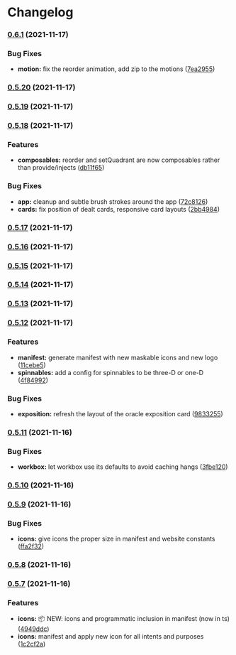 # Changelog
### [0.6.1](https://github.com/krry/nameless.quest/compare/v0.5.20...v0.6.1) (2021-11-17)


### Bug Fixes

* **motion:** fix the reorder animation, add zip to the motions ([7ea2955](https://github.com/krry/nameless.quest/commit/7ea29556436b37dc373608233d7bf64ebcae50cd))

### [0.5.20](https://github.com/krry/nameless.quest/compare/v0.5.19...v0.5.20) (2021-11-17)

### [0.5.19](https://github.com/krry/nameless.quest/compare/v0.5.18...v0.5.19) (2021-11-17)

### [0.5.18](https://github.com/krry/nameless.quest/compare/v0.5.17...v0.5.18) (2021-11-17)

### Features

- **composables:** reorder and setQuadrant are now composables rather than provide/injects ([db11f65](https://github.com/krry/nameless.quest/commit/db11f657153ec310758e39e505475ec7be25840b))

### Bug Fixes

- **app:** cleanup and subtle brush strokes around the app ([72c8126](https://github.com/krry/nameless.quest/commit/72c8126c2246888098d85ea956e39a6ee827973f))
- **cards:** fix position of dealt cards, responsive card layouts ([2bb4984](https://github.com/krry/nameless.quest/commit/2bb49846682be7752948e88894ad73fa4ba10783))

### [0.5.17](https://github.com/krry/nameless.quest/compare/v0.5.16...v0.5.17) (2021-11-17)

### [0.5.16](https://github.com/krry/nameless.quest/compare/v0.5.15...v0.5.16) (2021-11-17)

### [0.5.15](https://github.com/krry/nameless.quest/compare/v0.5.14...v0.5.15) (2021-11-17)

### [0.5.14](https://github.com/krry/nameless.quest/compare/v0.5.13...v0.5.14) (2021-11-17)

### [0.5.13](https://github.com/krry/nameless.quest/compare/v0.5.12...v0.5.13) (2021-11-17)

### [0.5.12](https://github.com/krry/nameless.quest/compare/v0.5.11...v0.5.12) (2021-11-17)

### Features

- **manifest:** generate manifest with new maskable icons and new logo ([11cebe5](https://github.com/krry/nameless.quest/commit/11cebe576159b2f12573e99cb9b2af10a7e024ee))
- **spinnables:** add a config for spinnables to be three-D or one-D ([4f84992](https://github.com/krry/nameless.quest/commit/4f84992597a37911e2d6700e6ebeab90197609cb))

### Bug Fixes

- **exposition:** refresh the layout of the oracle exposition card ([9833255](https://github.com/krry/nameless.quest/commit/98332556b9784d3fd94d331a0591772d6f7ee714))

### [0.5.11](https://github.com/krry/nameless.quest/compare/v0.5.10...v0.5.11) (2021-11-16)

### Bug Fixes

- **workbox:** let workbox use its defaults to avoid caching hangs ([3fbe120](https://github.com/krry/nameless.quest/commit/3fbe120867f1f2faafa34c0e789b89a566702e51))

### [0.5.10](https://github.com/krry/nameless.quest/compare/v0.5.9...v0.5.10) (2021-11-16)

### [0.5.9](https://github.com/krry/nameless.quest/compare/v0.5.7...v0.5.9) (2021-11-16)

### Bug Fixes

- **icons:** give icons the proper size in manifest and website constants ([ffa2f32](https://github.com/krry/nameless.quest/commit/ffa2f3212ba28fa1b19f912c50ff6c1b9fef26e3))

### [0.5.8](https://github.com/krry/nameless.quest/compare/v0.5.7...v0.5.8) (2021-11-16)

### [0.5.7](https://github.com/krry/nameless.quest/compare/v0.5.6...v0.5.7) (2021-11-16)

### Features

- **icons:** 📦 NEW: icons and programmatic inclusion in manifest (now in ts) ([4949ddc](https://github.com/krry/nameless.quest/commit/4949ddc1ee142e1d5fe94ece3f7c47224a68fa16))
- **icons:** manifest and apply new icon for all intents and purposes ([1c2cf2a](https://github.com/krry/nameless.quest/commit/1c2cf2a6f69abc101327ea3714860815f8817aab))
